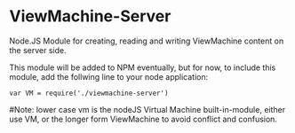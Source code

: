 ViewMachine-Server
==================

Node.JS Module for creating, reading and writing ViewMachine content on the server side.

This module will be added to NPM eventually, but for now, to include this module, add the follwing line to your node application:

`var VM = require('./viewmachine-server')`

#Note: lower case vm is the nodeJS Virtual Machine built-in-module, either use VM, or the longer form ViewMachine to avoid conflict and confusion.